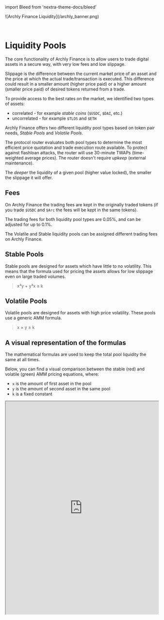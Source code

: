 import Bleed from 'nextra-theme-docs/bleed'

<Bleed>
  ![Archly Finance Liquidity](/archly_banner.png)
</Bleed>

&nbsp;

# Liquidity Pools

The core functionality of Archly Finance is to allow users to trade
digital assets in a secure way, with very low fees and low slippage.

Slippage is the difference between the current market price of an asset and the
price at which the actual trade/transaction is executed. This difference could
result in a smaller amount (higher price paid) or a higher amount (smaller
price paid) of desired tokens returned from a trade.

To provide access to the best rates on the market, we identified two types of
assets:
 * correlated - for example _stable coins_ (`$USDC`, `$DAI`, etc.)
 * uncorrelated - for example `$TLOS` and `$ETH`

Archly Finance offers two different liquidity pool types based on token pair needs, _Stable
Pools_ and _Volatile Pools_.

The protocol router evaluates both pool types to determine the most efficient price quotation
and trade execution route available. To protect against flashloan attacks, the router will use
30-minute TWAPs (time-weighted average prices). The router doesn't require _upkeep_ (external maintenance).

The _deeper_ the liquidity of a given pool (higher value locked), the smaller the slippage it will offer.

## Fees

On Archly Finance the trading fees are kept in the originally traded tokens
(if you trade `$USDC` and `$Arc` the fees will be kept in the same tokens).

The trading fees for both liquidity pool types are 0.05%, and can be adjusted
for up to 0.1%.

The Volatile and Stable liquidity pools can be assigned different trading fees
on Archly Finance.

## Stable Pools

Stable pools are designed for assets which have little to no
volatility. This means that the formula used for pricing the assets allows for
low slippage even on large traded volumes.

> x³y + y³x ≥ k


## Volatile Pools

Volatile pools are designed for assets with high price volatility.
These pools use a generic AMM formula.

> x × y ≥ k

## A visual representation of the formulas

The mathematical formulas are used to keep the total pool liquidity the same at all times.

Below, you can find a visual comparison between the stable (red) and volatile (green) 
AMM pricing equations, where:
 * `x` is the amount of first asset in the pool
 * `y` is the amount of second asset in the same pool
 * `k` is a fixed constant

<Bleed>
  <iframe src="https://www.desmos.com/calculator/yiwx8ev1oh?embed" width="100%" height="700"></iframe>
</Bleed>


